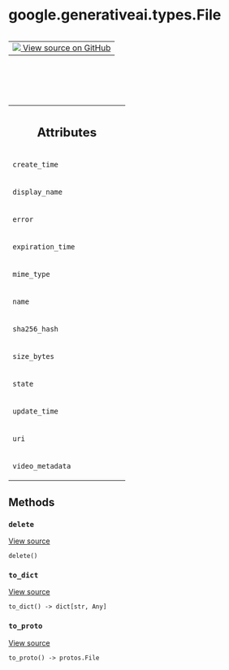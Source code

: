 <div itemscope itemtype="http://developers.google.com/ReferenceObject">
<meta itemprop="name" content="google.generativeai.types.File" />
<meta itemprop="path" content="Stable" />
<meta itemprop="property" content="__init__"/>
<meta itemprop="property" content="delete"/>
<meta itemprop="property" content="to_dict"/>
<meta itemprop="property" content="to_proto"/>
</div>

# google.generativeai.types.File

<!-- Insert buttons and diff -->

<table class="tfo-notebook-buttons tfo-api nocontent" align="left">
<td>
  <a target="_blank" href="https://github.com/google/generative-ai-python/blob/master/google/generativeai/types/file_types.py#L29-L109">
    <img src="https://www.tensorflow.org/images/GitHub-Mark-32px.png" />
    View source on GitHub
  </a>
</td>
</table>





<pre class="devsite-click-to-copy prettyprint lang-py tfo-signature-link">
<code>google.generativeai.types.File(
    proto: (protos.File | File | dict)
)
</code></pre>



<!-- Placeholder for "Used in" -->




<!-- Tabular view -->
 <table class="responsive fixed orange">
<colgroup><col width="214px"><col></colgroup>
<tr><th colspan="2"><h2 class="add-link">Attributes</h2></th></tr>

<tr>
<td>

`create_time`<a id="create_time"></a>

</td>
<td>



</td>
</tr><tr>
<td>

`display_name`<a id="display_name"></a>

</td>
<td>



</td>
</tr><tr>
<td>

`error`<a id="error"></a>

</td>
<td>



</td>
</tr><tr>
<td>

`expiration_time`<a id="expiration_time"></a>

</td>
<td>



</td>
</tr><tr>
<td>

`mime_type`<a id="mime_type"></a>

</td>
<td>



</td>
</tr><tr>
<td>

`name`<a id="name"></a>

</td>
<td>



</td>
</tr><tr>
<td>

`sha256_hash`<a id="sha256_hash"></a>

</td>
<td>



</td>
</tr><tr>
<td>

`size_bytes`<a id="size_bytes"></a>

</td>
<td>



</td>
</tr><tr>
<td>

`state`<a id="state"></a>

</td>
<td>



</td>
</tr><tr>
<td>

`update_time`<a id="update_time"></a>

</td>
<td>



</td>
</tr><tr>
<td>

`uri`<a id="uri"></a>

</td>
<td>



</td>
</tr><tr>
<td>

`video_metadata`<a id="video_metadata"></a>

</td>
<td>



</td>
</tr>
</table>



## Methods

<h3 id="delete"><code>delete</code></h3>

<a target="_blank" class="external" href="https://github.com/google/generative-ai-python/blob/master/google/generativeai/types/file_types.py#L107-L109">View source</a>

<pre class="devsite-click-to-copy prettyprint lang-py tfo-signature-link">
<code>delete()
</code></pre>




<h3 id="to_dict"><code>to_dict</code></h3>

<a target="_blank" class="external" href="https://github.com/google/generative-ai-python/blob/master/google/generativeai/types/file_types.py#L38-L39">View source</a>

<pre class="devsite-click-to-copy prettyprint lang-py tfo-signature-link">
<code>to_dict() -> dict[str, Any]
</code></pre>




<h3 id="to_proto"><code>to_proto</code></h3>

<a target="_blank" class="external" href="https://github.com/google/generative-ai-python/blob/master/google/generativeai/types/file_types.py#L35-L36">View source</a>

<pre class="devsite-click-to-copy prettyprint lang-py tfo-signature-link">
<code>to_proto() -> protos.File
</code></pre>






